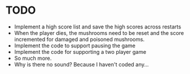 TODO
=======

* Implement a high score list and save the high scores across restarts
* When the player dies, the mushrooms need to be reset and the score incremented for damaged and poisoned mushrooms.
* Implement the code to support pausing the game
* Implement the code for supporting a two player game
* So much more.
* Why is there no sound?  Because I haven't coded any...
